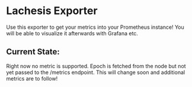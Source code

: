 # Lachesis Exporter

Use this exporter to get your metrics into your Prometheus instance!
You will be able to visualize it afterwards with Grafana etc.

## Current State:
Right now no metric is supported. Epoch is fetched from the node but not yet passed to the /metrics endpoint.
This will change soon and additional metrics are to follow!